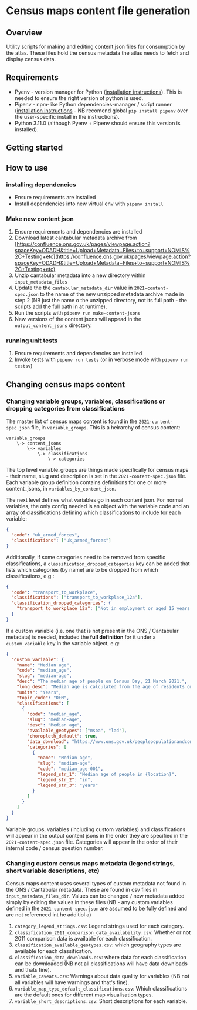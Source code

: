 # Census maps content file generation

## Overview

Utility scripts for making and editing content.json files for consumption by the atlas. These files hold the census metadata the atlas needs to fetch and display census data.

## Requirements

- Pyenv - version manager for Python ([installation instructions](https://github.com/pyenv/pyenv#installation)). This is needed to ensure the right version of python is used.
- Pipenv - npm-like Python dependencies-manager / script runner ([installation instructions](https://pipenv.pypa.io/en/latest/#install-pipenv-today) - NB recomend global `pip install pipenv` over the user-specific install in the instructions).
- Python 3.11.0 (although Pyenv + Pipenv should ensure this version is installed).

## Getting started

## How to use

### installing dependencies

- Ensure requirements are installed
- Install dependencies into new virtual env with `pipenv install`

### Make new content json

1. Ensure requirements and dependencies are installed
2. Download latest cantabular metadata archive from [https://confluence.ons.gov.uk/pages/viewpage.action?spaceKey=ODADH&title=Upload+Metadata+Files+to+support+NOMIS%2C+Testing+etc](https://confluence.ons.gov.uk/pages/viewpage.action?spaceKey=ODADH&title=Upload+Metadata+Files+to+support+NOMIS%2C+Testing+etc)
3. Unzip cantabular metadata into a new directory within `input_metadata_files`
4. Update the the `cantabular_metadata_dir` value in `2021-content-spec.json` to the name of the new unzipped metadata archive made in step 2 (NB just the name o the unzipped directory, not its full path - the scripts add the full path in at runtime).
5. Run the scripts with `pipenv run make-content-jsons`
6. New versions of the content jsons will appead in the `output_content_jsons` directory.

### running unit tests

1. Ensure requirements and dependencies are installed
2. Invoke tests with `pipenv run tests` (or in verbose mode with `pipenv run testsv`)

## Changing census maps content

### Changing variable groups, variables, classifications or dropping categories from classifications

The master list of census maps content is found in the `2021-content-spec.json` file, in `variable_groups`. This is a
heirarchy of census content:

```
variable_groups
    \-> content_jsons
        \-> variables
            \-> classifications
                \-> categories
```

The top level variable_groups are things made specifically for census maps - their name, slug and description is set in the `2021-content-spec.json` file. Each variable group definition contains definitions for one or more content_jsons, in `variables_by_content_json`.

The next level defines what variables go in each content json. For normal variables, the only config needed is an object with the variable code and an array of classifications defining which classifications to include for each variable:

```json
{
  "code": "uk_armed_forces",
  "classifications": ["uk_armed_forces"]
}
```

Additionally, if some categories need to be removed from specific classifications, a `classification_dropped_categories` key can be added that lists which categories (by name) are to be dropped from which classifications, e.g.:

```json
{
  "code": "transport_to_workplace",
  "classifications": ["transport_to_workplace_12a"],
  "classification_dropped_categories": {
    "transport_to_workplace_12a": ["Not in employment or aged 15 years and under"]
  }
}
```

If a custom variable (i.e. one that is not present in the ONS / Cantabular metadata) is needed, included the **full definition** for it under a `custom_variable` key in the variable object, e.g:

```json
{
  "custom_variable": {
    "name": "Median age",
    "code": "median_age",
    "slug": "median-age",
    "desc": "The median age of people on Census Day, 21 March 2021.",
    "long_desc": "Median age is calculated from the age of residents on Census Day, 21 March 2021 in England and Wales. The median age is the age of the person in the middle of the group, such that one half of the group is younger than that person and the other half is older.",
    "units": "Years",
    "topic_code": "DEM",
    "classifications": [
      {
        "code": "median_age",
        "slug": "median-age",
        "desc": "Median age",
        "available_geotypes": ["msoa", "lad"],
        "choropleth_default": true,
        "data_download": "https://www.ons.gov.uk/peoplepopulationandcommunity/populationandmigration/populationestimates/articles/demographyandmigrationdatacontent/2022-11-02",
        "categories": [
          {
            "name": "Median age",
            "slug": "median-age",
            "code": "median_age-001",
            "legend_str_1": "Median age of people in {location}",
            "legend_str_2": "in",
            "legend_str_3": "years"
          }
        ]
      }
    ]
  }
}
```

Variable groups, variables (including custom variables) and classifications will appear in the output content jsons in the order they are specified in the `2021-content-spec.json` file. Categories will appear in the order of their internal code / census question number.

### Changing custom census maps metadata (legend strings, short variable descriptions, etc)

Census maps content uses several types of custom metadata not found in the ONS / Cantabular metadata. These are found in csv files in `input_metadata_files_dir`. Values can be changed / new metadata added simply by editing the values in these files (NB - any custom variables
defined in the `2021-content-spec.json` are assumed to be fully defined and are not referenced int he additiol a)

1. `category_legend_strings.csv`: Legend strings used for each category.
2. `classification_2011_comparison_data_availability.csv`: Whether or not 2011 comparison data is available for each classification.
3. `classification_available_geotypes.csv`: which geography types are available for each classification.
4. `classification_data_downloads.csv`: where data for each classification can be downloaded (NB not all classifications will have data downloads and thats fine).
5. `variable_caveats.csv`: Warnings about data quality for variables (NB not all variables will have warnings and that's fine).
6. `variable_map_type_default_classifications.csv`: Which classifications are the default ones for different map visualisation types.
7. `variable_short_descriptions.csv`: Short descriptions for each variable.
